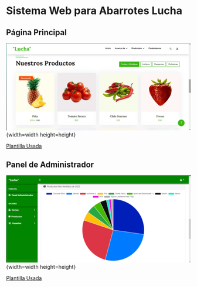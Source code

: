 # Sistema Web para Abarrotes Lucha

## Página Principal

![texto_alternativo](/img/captura.png){width=width height=height}

[Plantilla Usada](https://themewagon.com/themes/free-bootstrap-5-html5-organic-food-website-template-foody/)

## Panel de Administrador

![texto_alternativo](/img/capturaadministrador.png){width=width height=height}

[Plantilla Usada](https://startbootstrap.com/template/sb-admin)
